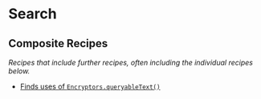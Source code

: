 # Search

## Composite Recipes

_Recipes that include further recipes, often including the individual recipes below._

* [Finds uses of `Encryptors.queryableText()`](./findencryptorsqueryabletextuses.md)


